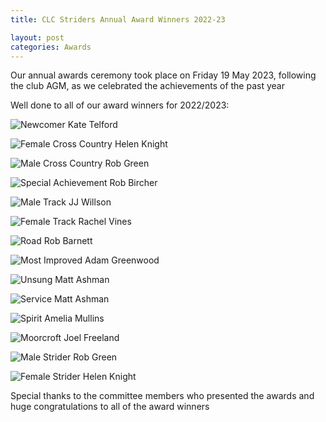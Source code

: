 ```yaml
---
title: CLC Striders Annual Award Winners 2022-23

layout: post
categories: Awards
---
```


Our annual awards ceremony took place on Friday 19 May 2023, following the club AGM, as we celebrated the achievements of the past year

Well done to all of our award winners for 2022/2023:

![Newcomer Kate Telford](/images/2023/05/2023-05-21-AWARDS-Newcomer-2023.jpg)

![Female Cross Country Helen Knight](/images/2023/05/2023-05-21-AWARDS-Female-XC-2023.jpg)

![Male Cross Country Rob Green](/images/2023/05/2023-05-21-AWARDS-Male-XC-2023.jpg)

![Special Achievement Rob Bircher](/images/2023/05/2023-05-21-AWARDS-Special-Achievement-2023.jpg)

![Male Track JJ Willson](/images/2023/05/2023-05-21-AWARDS-Male-Track-2023.jpg)

![Female Track Rachel Vines](/images/2023/05/2023-05-21-AWARDS-Female-Track-2023.jpg)

![Road Rob Barnett](/images/2023/05/2023-05-21-AWARDS-Road-2023.jpg)

![Most Improved Adam Greenwood](/images/2023/05/2023-05-21-AWARDS-Most-Improved-2023.jpg)

![Unsung Matt Ashman](/images/2023/05/2023-05-21-AWARDS-Unsung-Hero-2023.jpg)

![Service Matt Ashman](/images/2023/05/2023-05-21-AWARDS-Service-to-the-Club-2023.jpg)

![Spirit Amelia Mullins](/images/2023/05/2023-05-21-AWARDS-Spirit-Of-The-Club-2023.jpg)

![Moorcroft Joel Freeland](/images/2023/05/2023-05-21-AWARDS-DM-Outstanding-Contribution-2023.jpg)

![Male Strider Rob Green](/images/2023/05/2023-05-21-AWARDS-Male-Strider-2023.jpg)

![Female Strider Helen Knight](/images/2023/05/2023-05-21-AWARDS-Female-Strider-2023.jpg)

Special thanks to the committee members who presented the awards and huge congratulations to all of the award winners
